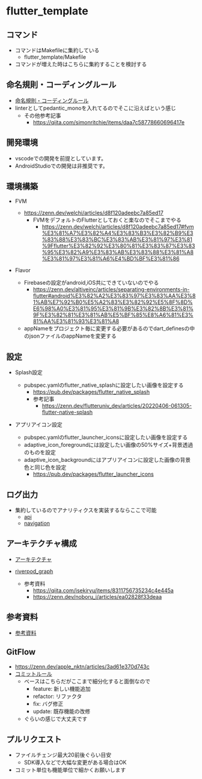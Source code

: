 # flutter_template

## コマンド

- コマンドはMakefileに集約している
    - flutter_template/Makefile
- コマンドが増えた時はこちらに集約することを検討する

## 命名規則・コーディングルール

- [命名規則・コーディングルール](document/rules.md)
- linterとしてpedantic_monoを入れてるのでそこに沿えばという感じ
    - その他参考記事
        - https://qiita.com/simonritchie/items/daa7c58778660696417e

## 開発環境

- vscodeでの開発を前提としています。
- AndroidStudioでの開発は非推奨です。

## 環境構築

- FVM
    - https://zenn.dev/welchi/articles/d8f120adeebc7a85ed17
        - FVMをデフォルトのFlutterとしておくと楽なのでそこまでやる
            - https://zenn.dev/welchi/articles/d8f120adeebc7a85ed17#fvm%E3%81%A7%E3%82%A4%E3%83%B3%E3%82%B9%E3%83%88%E3%83%BC%E3%83%AB%E3%81%97%E3%81%9Fflutter%E3%82%92%E3%80%81%E3%83%87%E3%83%95%E3%82%A9%E3%83%AB%E3%83%88%E3%81%A8%E3%81%97%E3%81%A6%E4%BD%BF%E3%81%86

- Flavor
    - Firebaseの設定がandroid,iOS共にできていないのでやる
        - https://zenn.dev/altiveinc/articles/separating-environments-in-flutter#android%E3%82%A2%E3%83%97%E3%83%AA%E3%81%AB%E7%92%B0%E5%A2%83%E3%82%92%E5%8F%8D%E6%98%A0%E3%81%95%E3%81%9B%E3%82%8B%E3%81%9F%E3%82%81%E3%81%AB%E5%BF%85%E8%A6%81%E3%81%AA%E3%81%93%E3%81%A8
    - appNameをプロジェクト毎に変更する必要があるのでdart_definesの中のjsonファイルのappNameを変更する

## 設定

- Splash設定
    - pubspec.yamlのflutter_native_splashに設定したい画像を設定する
        - https://pub.dev/packages/flutter_native_splash
        - 参考記事
            - https://zenn.dev/flutteruniv_dev/articles/20220406-061305-flutter-native-splash

- アプリアイコン設定
    - pubspec.yamlのflutter_launcher_iconsに設定したい画像を設定する
    - adaptive_icon_foregroundには設定したい画像の50%サイズ+背景透過のものを設定
    - adaptive_icon_backgroundにはアプリアイコンに設定した画像の背景色と同じ色を設定
        - https://pub.dev/packages/flutter_launcher_icons

## ログ出力

- 集約しているのでアナリティクスを実装するならここで可能
    - [api](lib/presentation/extension/loading_state_updater.dart)
    - [navigation](lib/presentation/extension/loading_state_updater.dart)

## アーキテクチャ構成

- [アーキテクチャ](document/architecture.md)

- [riverpod_graph](graph.md)
    - 参考資料
        - https://qiita.com/isekiryu/items/8311756735234c4e445a
        - https://zenn.dev/noboru_i/articles/ea02828f33deaa


## 参考資料

- [参考資料](document/document.md)

## GitFlow

- https://zenn.dev/apple_nktn/articles/3ad61e370d743c
- [コミットルール](https://qiita.com/konatsu_p/items/dfe199ebe3a7d2010b3e)
    - ベースはこちらだがここまで細分化すると面倒なので
        - feature: 新しい機能追加
        - refactor: リファクタ
        - fix: バグ修正
        - update: 既存機能の改修
    - ぐらいの感じで大丈夫です

## プルリクエスト

- ファイルチェンジ最大20前後ぐらい目安
    - SDK導入などで大幅な変更がある場合はOK
- コミット単位も機能単位で細かくお願いします